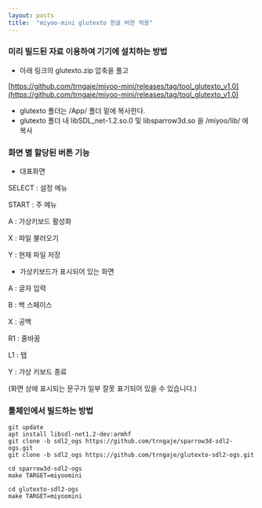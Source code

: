 ```yaml
---
layout: posts
title:  "miyoo-mini glutexto 한글 버젼 적용"
---
```


### 미리 빌드된 자료 이용하여 기기에 설치하는 방법
- 아래 링크의 glutexto.zip 압축을 풀고 

[https://github.com/trngaje/miyoo-mini/releases/tag/tool_glutexto_v1.0](https://github.com/trngaje/miyoo-mini/releases/tag/tool_glutexto_v1.0)
- glutexto 폴더는 /App/ 폴더 밑에 복사한다.
- glutexto 폴더 내 libSDL_net-1.2.so.0 및 libsparrow3d.so 을  /miyoo/lib/ 에 복사

### 화면 별 할당된 버튼 기능

- 대표화면

SELECT : 설정 메뉴

START : 주 메뉴

A : 가상키보드 활성화

X : 파일 불러오기

Y : 현재 파일 저장


- 가상키보드가 표시되어 있는 화면

A : 글자 입력

B : 백 스페이스

X : 공백

R1 : 줄바꿈

L1 : 탭

Y : 가상 키보드 종료


(화면 상에 표시되는 문구가 일부 잘못 표기되어 있을 수 있습니다.)

  
### 툴체인에서 빌드하는 방법
    git update
    apt install libsdl-net1.2-dev:armhf
    git clone -b sdl2_ogs https://github.com/trngaje/sparrow3d-sdl2-ogs.git
    git clone -b sdl2_ogs https://github.com/trngaje/glutexto-sdl2-ogs.git
    
    cd sparrow3d-sdl2-ogs
    make TARGET=miyoomini
    
    cd glutexto-sdl2-ogs
    make TARGET=miyoomini
